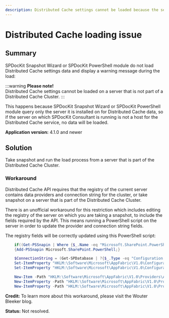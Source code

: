 ```yaml
---
description: Distributed Cache settings cannot be loaded because the server is not part of the Distributed Cache Cluster.
---
```


# Distributed Cache loading issue

## Summary

SPDocKit Snapshot Wizard or SPDocKit PowerShell module do not load Distributed Cache settings data and display a warning message during the load:

:::warning
**Please note!**  
Distributed Cache settings cannot be loaded on a server that is not part of a Distributed Cache Cluster.
:::

This happens because SPDocKit Snapshot Wizard or SPDocKit PowerShell module query only the server it is installed on for Distributed Cache data, so if the server on which SPDocKit Consultant is running is not a host for the Distributed Cache service, no data will be loaded.

**Application version:** 4.1.0 and newer

## Solution

Take snapshot and run the load process from a server that is part of the Distributed Cache Cluster.

### Workaround

Distributed Cache API requires that the registry of the current server contains data providers and connection string for the cluster, or take snapshot on a server that is part of the Distributed Cache Cluster.

There is an unofficial workaround for this restriction which includes editing the registry of the server on which you are taking a snapshot, to include the fields required by the API. This means running a PowerShell script on the server in order to update the provider and connection string fields.

The registry fields will be correctly updated using this PowerShell script:

```powershell
    if((Get-PSSnapin | Where {$_.Name -eq "Microsoft.SharePoint.PowerShell"})-eq $null)
    {Add-PSSnapin Microsoft.SharePoint.PowerShell;}

    $ConnectionString = (Get-SPDatabase | ?{$_.Type -eq "Configuration Database"}).DatabaseConnectionString
    Set-ItemProperty "HKLM:\Software\Microsoft\AppFabric\V1.0\Configuration" -Name ConnectionString -Value $ConnectionString
    Set-ItemProperty "HKLM:\Software\Microsoft\AppFabric\V1.0\Configuration" -Name Provider -Value "SPDistributedCacheClusterProvider"

    New-Item -Path "HKLM:\Software\Microsoft\AppFabric\V1.0\Providers\AppFabricCaching\SPDistributedCacheClusterProvider"
    New-ItemProperty -Path "HKLM:\Software\Microsoft\AppFabric\V1.0\Providers\AppFabricCaching\SPDistributedCacheClusterProvider" -Name "DisplayName" -Value "Microsoft SharePoint AppFabric Caching Service Configuration Store Provider" -PropertyType "string" -Force
    New-ItemProperty -Path "HKLM:\Software\Microsoft\AppFabric\V1.0\Providers\AppFabricCaching\SPDistributedCacheClusterProvider" -Name "Type" -Value "Microsoft.SharePoint.DistributedCaching.Utilities.SPDistributedCacheClusterCustomProvider, Microsoft.SharePoint, Version=15.0.0.0, Culture=neutral, PublicKeyToken=71e9bce111e9429c" -PropertyType "string" -Force
```

**Credit:** To learn more about this workaround, please visit the Wouter Bleeker blog.

**Status:** Not resolved.


